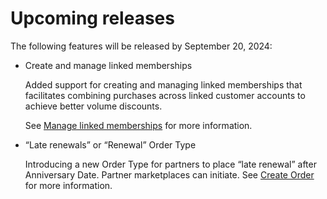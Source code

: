 # Upcoming releases

The following features will be released by September 20, 2024:

* Create and manage linked memberships

    Added support for creating and managing linked memberships that facilitates combining purchases across linked customer accounts to achieve better volume discounts.

    See [Manage linked memberships](../customer_account/linked_membership.md) for more information.

* “Late renewals” or “Renewal” Order Type  

    Introducing a new Order Type for partners to place “late renewal” after Anniversary Date. Partner marketplaces can initiate.
    See [Create Order](../order_management/create_order.md) for more information.
